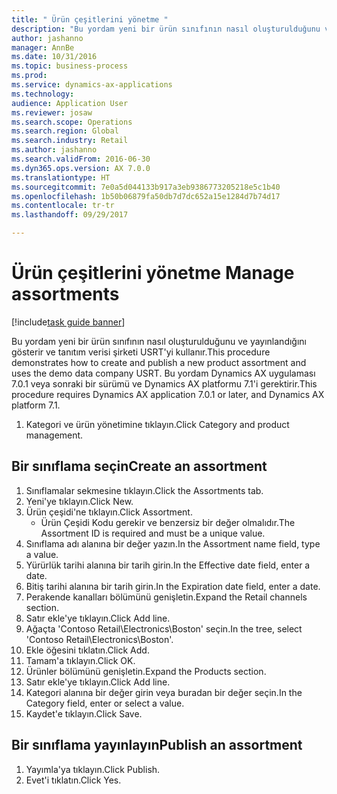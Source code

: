 ```yaml
--- 
title: " Ürün çeşitlerini yönetme "
description: "Bu yordam yeni bir ürün sınıfının nasıl oluşturulduğunu ve yayınlandığını gösterir ve tanıtım verisi şirketi USRT'yi kullanır."
author: jashanno
manager: AnnBe
ms.date: 10/31/2016
ms.topic: business-process
ms.prod: 
ms.service: dynamics-ax-applications
ms.technology: 
audience: Application User
ms.reviewer: josaw
ms.search.scope: Operations
ms.search.region: Global
ms.search.industry: Retail
ms.author: jashanno
ms.search.validFrom: 2016-06-30
ms.dyn365.ops.version: AX 7.0.0
ms.translationtype: HT
ms.sourcegitcommit: 7e0a5d044133b917a3eb9386773205218e5c1b40
ms.openlocfilehash: 1b50b06879fa50db7d7dc652a15e1284d7b74d17
ms.contentlocale: tr-tr
ms.lasthandoff: 09/29/2017

---
```

# <a name="manage-assortments"></a><span data-ttu-id="cd685-103"> Ürün çeşitlerini yönetme </span><span class="sxs-lookup"><span data-stu-id="cd685-103">Manage assortments</span></span> 

[!include[task guide banner](../includes/task-guide-banner.md)]

<span data-ttu-id="cd685-104">Bu yordam yeni bir ürün sınıfının nasıl oluşturulduğunu ve yayınlandığını gösterir ve tanıtım verisi şirketi USRT'yi kullanır.</span><span class="sxs-lookup"><span data-stu-id="cd685-104">This procedure demonstrates how to create and publish a new product assortment and uses the demo data company USRT.</span></span> <span data-ttu-id="cd685-105">Bu yordam Dynamics AX uygulaması 7.0.1 veya sonraki bir sürümü ve Dynamics AX platformu 7.1'i gerektirir.</span><span class="sxs-lookup"><span data-stu-id="cd685-105">This procedure requires Dynamics AX application 7.0.1 or later, and Dynamics AX platform 7.1.</span></span>  

1. <span data-ttu-id="cd685-106">Kategori ve ürün yönetimine tıklayın.</span><span class="sxs-lookup"><span data-stu-id="cd685-106">Click Category and product management.</span></span>

## <a name="create-an-assortment"></a><span data-ttu-id="cd685-107">Bir sınıflama seçin</span><span class="sxs-lookup"><span data-stu-id="cd685-107">Create an assortment</span></span>
1. <span data-ttu-id="cd685-108">Sınıflamalar sekmesine tıklayın.</span><span class="sxs-lookup"><span data-stu-id="cd685-108">Click the Assortments tab.</span></span>
2. <span data-ttu-id="cd685-109">Yeni'ye tıklayın.</span><span class="sxs-lookup"><span data-stu-id="cd685-109">Click New.</span></span>
3. <span data-ttu-id="cd685-110">Ürün çeşidi'ne tıklayın.</span><span class="sxs-lookup"><span data-stu-id="cd685-110">Click Assortment.</span></span>
    * <span data-ttu-id="cd685-111">Ürün Çeşidi Kodu gerekir ve benzersiz bir değer olmalıdır.</span><span class="sxs-lookup"><span data-stu-id="cd685-111">The Assortment ID is required and must be a unique value.</span></span>  
4. <span data-ttu-id="cd685-112">Sınıflama adı alanına bir değer yazın.</span><span class="sxs-lookup"><span data-stu-id="cd685-112">In the Assortment name field, type a value.</span></span>
5. <span data-ttu-id="cd685-113">Yürürlük tarihi alanına bir tarih girin.</span><span class="sxs-lookup"><span data-stu-id="cd685-113">In the Effective date field, enter a date.</span></span>
6. <span data-ttu-id="cd685-114">Bitiş tarihi alanına bir tarih girin.</span><span class="sxs-lookup"><span data-stu-id="cd685-114">In the Expiration date field, enter a date.</span></span>
7. <span data-ttu-id="cd685-115">Perakende kanalları bölümünü genişletin.</span><span class="sxs-lookup"><span data-stu-id="cd685-115">Expand the Retail channels section.</span></span>
8. <span data-ttu-id="cd685-116">Satır ekle'ye tıklayın.</span><span class="sxs-lookup"><span data-stu-id="cd685-116">Click Add line.</span></span>
9. <span data-ttu-id="cd685-117">Ağaçta 'Contoso Retail\Electronics\Boston' seçin.</span><span class="sxs-lookup"><span data-stu-id="cd685-117">In the tree, select 'Contoso Retail\Electronics\Boston'.</span></span>
10. <span data-ttu-id="cd685-118">Ekle öğesini tıklatın.</span><span class="sxs-lookup"><span data-stu-id="cd685-118">Click Add.</span></span>
11. <span data-ttu-id="cd685-119">Tamam'a tıklayın.</span><span class="sxs-lookup"><span data-stu-id="cd685-119">Click OK.</span></span>
12. <span data-ttu-id="cd685-120">Ürünler bölümünü genişletin.</span><span class="sxs-lookup"><span data-stu-id="cd685-120">Expand the Products section.</span></span>
13. <span data-ttu-id="cd685-121">Satır ekle'ye tıklayın.</span><span class="sxs-lookup"><span data-stu-id="cd685-121">Click Add line.</span></span>
14. <span data-ttu-id="cd685-122">Kategori alanına bir değer girin veya buradan bir değer seçin.</span><span class="sxs-lookup"><span data-stu-id="cd685-122">In the Category field, enter or select a value.</span></span>
15. <span data-ttu-id="cd685-123">Kaydet'e tıklayın.</span><span class="sxs-lookup"><span data-stu-id="cd685-123">Click Save.</span></span>

## <a name="publish-an-assortment"></a><span data-ttu-id="cd685-124">Bir sınıflama yayınlayın</span><span class="sxs-lookup"><span data-stu-id="cd685-124">Publish an assortment</span></span>
1. <span data-ttu-id="cd685-125">Yayımla'ya tıklayın.</span><span class="sxs-lookup"><span data-stu-id="cd685-125">Click Publish.</span></span>
2. <span data-ttu-id="cd685-126">Evet'i tıklatın.</span><span class="sxs-lookup"><span data-stu-id="cd685-126">Click Yes.</span></span>


